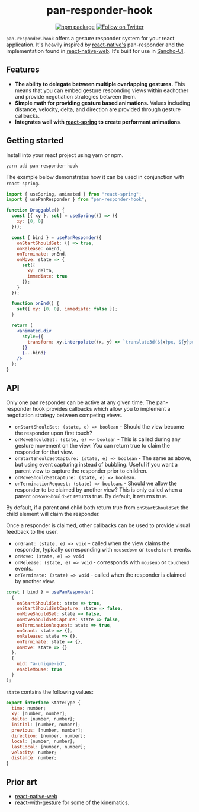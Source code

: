 <div align="center">
    
# pan-responder-hook
  
[![npm package](https://img.shields.io/npm/v/pan-responder-hook/latest.svg)](https://www.npmjs.com/package/pan-responder-hook)
[![Follow on Twitter](https://img.shields.io/twitter/follow/benmcmahen.svg?style=social&logo=twitter)](
https://twitter.com/intent/follow?screen_name=benmcmahen
)

</div>

`pan-responder-hook` offers a gesture responder system for your react application. It's heavily inspired by [react-native's](https://facebook.github.io/react-native/docs/gesture-responder-system.html) pan-responder and the implementation found in [react-native-web](https://github.com/necolas/react-native-web/blob/master/packages/react-native-web/src/vendor/react-native/PanResponder/index.js). It's built for use in [Sancho-UI](https://github.com/bmcmahen/sancho).

## Features

- **The ability to delegate between multiple overlapping gestures.** This means that you can embed gesture responding views within eachother and provide negotiation strategies between them.
- **Simple math for providing gesture based animations.** Values including distance, velocity, delta, and direction are provided through gesture callbacks.
- **Integrates well with [react-spring](react-spring.io) to create performant animations**.

## Getting started

Install into your react project using yarn or npm.

```
yarn add pan-responder-hook
```

The example below demonstrates how it can be used in conjunction with `react-spring`.

```jsx
import { useSpring, animated } from "react-spring";
import { usePanResponder } from "pan-responder-hook";

function Draggable() {
  const [{ xy }, set] = useSpring(() => ({
    xy: [0, 0]
  }));

  const { bind } = usePanResponder({
    onStartShouldSet: () => true,
    onRelease: onEnd,
    onTerminate: onEnd,
    onMove: state => {
      set({
        xy: delta,
        immediate: true
      });
    }
  });

  function onEnd() {
    set({ xy: [0, 0], immediate: false });
  }

  return (
    <animated.div
      style={{
        transform: xy.interpolate((x, y) => `translate3d(${x}px, ${y}px, 0)`)
      }}
      {...bind}
    />
  );
}
```

## API

Only one pan responder can be active at any given time. The pan-responder hook provides callbacks which allow you to implement a negotiation strategy between competing views.

- `onStartShouldSet: (state, e) => boolean` - Should the view become the responder upon first touch?
- `onMoveShouldSet: (state, e) => boolean` - This is called during any gesture movement on the view. You can return true to claim the responder for that view.
- `onStartShouldSetCapture: (state, e) => boolean` - The same as above, but using event capturing instead of bubbling. Useful if you want a parent view to capture the responder prior to children.
- `onMoveShouldSetCapture: (state, e) => boolean`.
- `onTerminationRequest: (state) => boolean`. - Should we allow the responder to be claimed by another view? This is only called when a parent `onMoveShouldSet` returns true. By default, it returns true.

By default, if a parent and child both return true from `onStartShouldSet` the child element will claim the responder.

Once a responder is claimed, other callbacks can be used to provide visual feedback to the user.

- `onGrant: (state, e) => void` - called when the view claims the responder, typically corresponding with `mousedown` or `touchstart` events.
- `onMove: (state, e) => void`
- `onRelease: (state, e) => void` - corresponds with `mouseup` or `touchend` events.
- `onTerminate: (state) => void` - called when the responder is claimed by another view.

```js
const { bind } = usePanResponder(
  {
    onStartShouldSet: state => true,
    onStartShouldSetCapture: state => false,
    onMoveShouldSet: state => false,
    onMoveShouldSetCapture: state => false,
    onTerminationRequest: state => true,
    onGrant: state => {},
    onRelease: state => {},
    onTerminate: state => {},
    onMove: state => {}
  },
  {
    uid: "a-unique-id",
    enableMouse: true
  }
);
```

`state` contains the following values:

```js
export interface StateType {
  time: number;
  xy: [number, number];
  delta: [number, number];
  initial: [number, number];
  previous: [number, number];
  direction: [number, number];
  local: [number, number];
  lastLocal: [number, number];
  velocity: number;
  distance: number;
}
```

## Prior art

- [react-native-web](https://github.com/necolas/react-native-web/blob/master/packages/react-native-web/src/vendor/react-native/PanResponder/index.js)
- [react-with-gesture](https://github.com/react-spring/react-use-gesture) for some of the kinematics.

